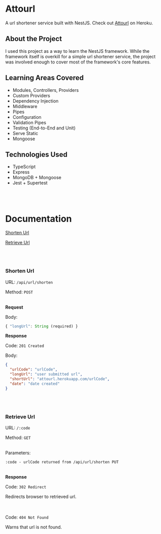 # Attourl

A url shortener service built with NestJS. Check out [Attourl](https://attourl.herokuapp.com) on Heroku.

## About the Project

I used this project as a way to learn the NestJS framework. While the framework itself is overkill for a simple url shortener service, the project was involved enough to cover most of the framework's core features.

## Learning Areas Covered

- Modules, Controllers, Providers
- Custom Providers
- Dependency Injection
- Middleware
- Pipes
- Configuration
- Validation Pipes
- Testing (End-to-End and Unit)
- Serve Static
- Mongoose

## Technologies Used

- TypeScript
- Express
- MongoDB + Mongoose
- Jest + Supertest

<br></br>

# Documentation

[Shorten Url](#shorten)

[Retrieve Url](#retrieve)

<br></br>

### <a name="shorten"></a> Shorten Url

URL: `/api/url/shorten`

Method: `POST`
<br></br>

**Request**

Body:

```javascript
{ "longUrl": String (required) }
```

**Response**

Code: `201 Created`

Body:

```json
{
  "urlCode": "urlCode",
  "longUrl": "user submitted url",
  "shortUrl": "attourl.herokuapp.com/urlCode",
  "date": "date created"
}
```

<br></br>

### <a name="retrieve"></a> Retrieve Url

URL: `/:code`

Method: `GET`
<br></br>

Parameters:

`:code - urlCode returned from /api/url/shorten PUT`
<br></br>

**Response**

Code: `302 Redirect`

Redirects browser to retrieved url.

<br></br>
Code: `404 Not Found`

Warns that url is not found.
